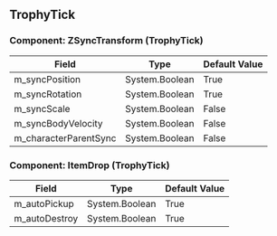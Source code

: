 ## TrophyTick

### Component: ZSyncTransform (TrophyTick)

|Field|Type|Default Value|
|---|---|---|
|m_syncPosition|System.Boolean|True|
|m_syncRotation|System.Boolean|True|
|m_syncScale|System.Boolean|False|
|m_syncBodyVelocity|System.Boolean|False|
|m_characterParentSync|System.Boolean|False|

### Component: ItemDrop (TrophyTick)

|Field|Type|Default Value|
|---|---|---|
|m_autoPickup|System.Boolean|True|
|m_autoDestroy|System.Boolean|True|


